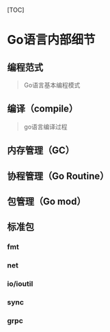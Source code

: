 [TOC]

# Go语言内部细节



## 编程范式

> Go语言基本编程模式



## 编译（compile）

> go语言编译过程



## 内存管理（GC）



## 协程管理（Go Routine）



## 包管理（Go mod）



## 标准包



### fmt



### net



### io/ioutil



### sync



### grpc









